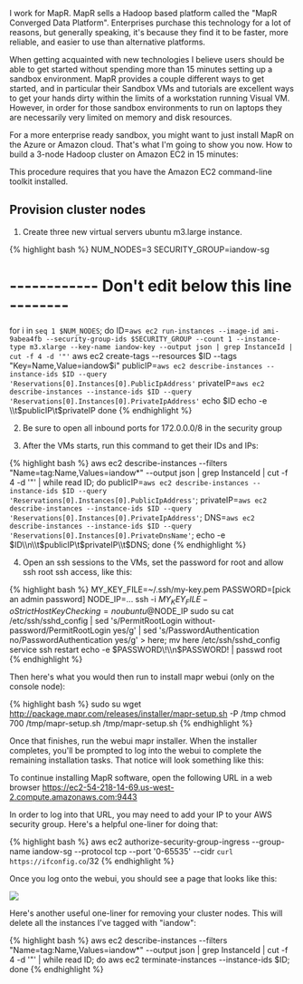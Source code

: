 I work for MapR. MapR sells a Hadoop based platform called the "MapR Converged Data Platform". Enterprises purchase this technology for a lot of reasons, but generally speaking, it's because they find it to be faster, more reliable, and easier to use than alternative platforms.

When getting acquainted with new technologies I believe users should be able to get started without spending more than 15 minutes setting up a sandbox environment. MapR provides a couple different ways to get started, and in particular their Sandbox VMs and tutorials are excellent ways to get your hands dirty within the limits of a workstation running Visual VM. However, in order for those sandbox environments to run on laptops they are necessarily very limited on memory and disk resources.

For a more enterprise ready sandbox, you might want to just install MapR on the Azure or Amazon cloud. That's what I'm going to show you now. How to build a 3-node Hadoop cluster on Amazon EC2 in 15 minutes:

This procedure requires that you have the Amazon EC2 command-line toolkit installed.

Provision cluster nodes
-----------------------

1. Create three new virtual servers ubuntu m3.large instance.

  {% highlight bash %}
  NUM_NODES=3
  SECURITY_GROUP=iandow-sg
  # ------------ Don't edit below this line -------- #
  for i in `seq 1 $NUM_NODES`; do 
  ID=`aws ec2 run-instances --image-id ami-9abea4fb --security-group-ids $SECURITY_GROUP --count 1 --instance-type m3.xlarge --key-name iandow-key --output json | grep InstanceId | cut -f 4 -d '"'`
  aws ec2 create-tags --resources $ID --tags "Key=Name,Value=iandow$i"
  publicIP=`aws ec2 describe-instances --instance-ids $ID --query 'Reservations[0].Instances[0].PublicIpAddress'`
  privateIP=`aws ec2 describe-instances --instance-ids $ID --query 'Reservations[0].Instances[0].PrivateIpAddress'`
  echo $ID
 echo -e \\t$publicIP\\t$privateIP
  done
  {% endhighlight %}

2. Be sure to open all inbound ports for 172.0.0.0/8 in the security group

3. After the VMs starts, run this command to get their IDs and IPs:

  {% highlight bash %}
  aws ec2 describe-instances --filters "Name=tag:Name,Values=iandow*" --output json | grep InstanceId | cut -f 4 -d '"' | while read ID; do publicIP=`aws ec2 describe-instances --instance-ids $ID --query 'Reservations[0].Instances[0].PublicIpAddress'`; privateIP=`aws ec2 describe-instances --instance-ids $ID --query 'Reservations[0].Instances[0].PrivateIpAddress'`; DNS=`aws ec2 describe-instances --instance-ids $ID --query 'Reservations[0].Instances[0].PrivateDnsName'`; echo -e $ID\\n\\t$publicIP\\t$privateIP\\t$DNS;  done 
  {% endhighlight %}

4. Open an ssh sessions to the VMs, set the password for root and allow ssh root ssh access, like this:

  {% highlight bash %}
  MY_KEY_FILE=~/.ssh/my-key.pem
  PASSWORD=[pick an admin password]
  NODE_IP=...
  ssh -i $MY_KEY_FILE -oStrictHostKeyChecking=no ubuntu@$NODE_IP
  sudo su
  cat /etc/ssh/sshd_config | sed 's/PermitRootLogin without-password/PermitRootLogin yes/g' | sed 's/PasswordAuthentication no/PasswordAuthentication yes/g' > here; mv here /etc/ssh/sshd_config
  service ssh restart
  echo -e $PASSWORD\!\\n$PASSWORD\! | passwd root
  {% endhighlight %}

  Then here's what you would then run to install mapr webui (only on the console node):

  {% highlight bash %}
  sudo su
  wget http://package.mapr.com/releases/installer/mapr-setup.sh -P /tmp
  chmod 700 /tmp/mapr-setup.sh
  /tmp/mapr-setup.sh
  {% endhighlight %}

  Once that finishes, run the webui mapr installer. When the installer completes, you'll be prompted to log into the webui to complete the remaining installation tasks. That notice will look something like this:


  To continue installing MapR software, open the following URL in a web browser
  https://ec2-54-218-14-69.us-west-2.compute.amazonaws.com:9443


  In order to log into that URL, you may need to add your IP to your AWS security group. Here's a helpful one-liner for doing that:

  {% highlight bash %}
  aws ec2 authorize-security-group-ingress --group-name iandow-sg --protocol tcp --port '0-65535' --cidr `curl https://ifconfig.co`/32
  {% endhighlight %}

  Once you log onto the webui, you should see a page that looks like this:

  ![](https://github.com/iandow/iandow.github.io/blob/master/img/mapr%20installer.png)


Here's another useful one-liner for removing your cluster nodes. This will delete all the instances I've tagged with "iandow":
	
{% highlight bash %}
aws ec2 describe-instances --filters "Name=tag:Name,Values=iandow*" --output json | grep InstanceId | cut -f 4 -d '"' | while read ID; do aws ec2 terminate-instances --instance-ids $ID; done
{% endhighlight %}


